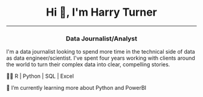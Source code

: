 <h1 align="center"> Hi 👋, I'm Harry Turner</h1>
<hr>
<h3 align="center"> Data Journalist/Analyst</h3>

I'm a data journalist looking to spend more time in the technical side of data as data engineer/scientist. I've spent four years working with clients around the world to turn their complex data into clear, compelling stories.

🧑‍💻 R | Python | SQL | Excel

🌱 I’m currently learning more about Python and PowerBI

<!--
**TurnerHaa/TurnerHaa** is a ✨ _special_ ✨ repository because its `README.md` (this file) appears on your GitHub profile.

Here are some ideas to get you started:

- 🔭 I’m currently working on ...
- 🌱 I’m currently learning ...
- 👯 I’m looking to collaborate on ...
- 🤔 I’m looking for help with ...
- 💬 Ask me about ...
- 📫 How to reach me: ...
- 😄 Pronouns: ...
- ⚡ Fun fact: ...
-->
